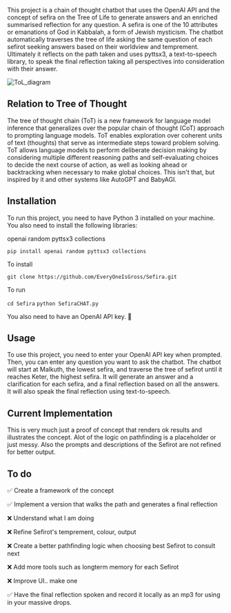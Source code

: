 This project is a chain of thought chatbot that uses the OpenAI API and the concept of sefira on the Tree of Life to generate answers and an enriched summarised reflection for any question. A sefira is one of the 10 attributes or emanations of God in Kabbalah, a form of Jewish mysticism. The chatbot automatically traverses the tree of life asking the same question of each sefirot seeking answers based on their worldview and temprement. Ultimately it reflects on the path taken and uses pyttsx3, a text-to-speech library, to speak the final reflection taking all perspectives into consideration with their answer.

![ToL_diagram](https://github.com/EveryOneIsGross/Sefira/assets/23621140/12184a14-3629-4887-ace3-f40268e97dbf)

## Relation to Tree of Thought

The tree of thought chain (ToT) is a new framework for language model inference that generalizes over the popular chain of thought (CoT) approach to prompting language models. ToT enables exploration over coherent units of text (thoughts) that serve as intermediate steps toward problem solving. ToT allows language models to perform deliberate decision making by considering multiple different reasoning paths and self-evaluating choices to decide the next course of action, as well as looking ahead or backtracking when necessary to make global choices. This isn't that, but inspired by it and other systems like AutoGPT and BabyAGI.

## Installation

To run this project, you need to have Python 3 installed on your machine. You also need to install the following libraries:

openai
random
pyttsx3
collections

  `pip install openai random pyttsx3 collections`
  
  To install
  
  `git clone https://github.com/EveryOneIsGross/Sefira.git`
  
  To run
  
  `cd Sefira`
  `python SefiraCHAT.py`

You also need to have an OpenAI API key. 💅

## Usage

To use this project, you need to enter your OpenAI API key when prompted. Then, you can enter any question you want to ask the chatbot. The chatbot will start at Malkuth, the lowest sefira, and traverse the tree of sefirot until it reaches Keter, the highest sefira. It will generate an answer and a clarification for each sefira, and a final reflection based on all the answers. It will also speak the final reflection using text-to-speech.

## Current Implementation

This is very much just a proof of concept that renders ok results and illustrates the concept. Alot of the logic on pathfinding is a placeholder or just messy. Also the prompts and descriptions of the Sefirot are not refined for better output. 

## To do

✅ Create a framework of the concept

✅ Implement a version that walks the path and generates a final reflection

❌ Understand what I am doing

❌ Refine Sefirot's temprement, colour, output

❌ Create a better pathfinding logic when choosing best Sefirot to consult next

❌ Add more tools such as longterm memory for each Sefirot

❌ Improve UI.. make one

✅ Have the final reflection spoken and record it locally as an mp3 for using in your massive drops.





